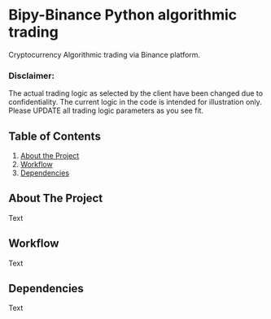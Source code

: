 # Bipy-Binance Python algorithmic trading
Cryptocurrency Algorithmic trading via Binance platform.

### Disclaimer:
The actual trading logic as selected by the client have been changed due to confidentiality. The current logic in the code is intended for illustration only.
Please UPDATE all trading logic parameters as you see fit.


## Table of Contents
1. [About the Project](#about-the-project)
2. [Workflow](#workflow)
3. [Dependencies](#dependencies)


## About The Project
Text

## Workflow
Text

## Dependencies
Text
